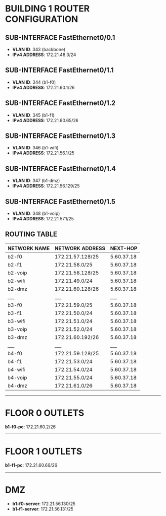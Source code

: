 # BUILDING 1 ROUTER CONFIGURATION

## SUB-INTERFACE FastEthernet0/0.1

- **VLAN ID**: 343 (backbone)
- **IPv4 ADDRESS**: 172.21.48.3/24

## SUB-INTERFACE FastEthernet0/1.1

- **VLAN ID**: 344 (b1-f0)
- **IPv4 ADDRESS**: 172.21.60.1/26

## SUB-INTERFACE FastEthernet0/1.2

- **VLAN ID**: 345 (b1-f1)
- **IPv4 ADDRESS**: 172.21.60.65/26

## SUB-INTERFACE FastEthernet0/1.3

- **VLAN ID**: 346 (b1-wifi)
- **IPv4 ADDRESS**: 172.21.56.1/25

## SUB-INTERFACE FastEthernet0/1.4

- **VLAN ID**: 347 (b1-dmz)
- **IPv4 ADDRESS**: 172.21.56.129/25

## SUB-INTERFACE FastEthernet0/1.5

- **VLAN ID**: 348 (b1-voip)
- **IPv4 ADDRESS**: 172.21.57.1/25

## ROUTING TABLE

| NETWORK NAME | NETWORK ADDRESS      | NEXT-HOP   |
|--------------|----------------------|------------|
| b2-f0        | 172.21.57.128/25     | 5.60.37.18 |
| b2-f1        | 172.21.58.0/25       | 5.60.37.18 |
| b2-voip      | 172.21.58.128/25     | 5.60.37.18 |
| b2-wifi      | 172.21.49.0/24       | 5.60.37.18 |
| b2-dmz       | 172.21.60.128/26     | 5.60.37.18 |
| ___          | ___                  | ___        |
| b3-f0        | 172.21.59.0/25       | 5.60.37.18 |
| b3-f1        | 172.21.50.0/24       | 5.60.37.18 |
| b3-wifi      | 172.21.51.0/24       | 5.60.37.18 |
| b3-voip      | 172.21.52.0/24       | 5.60.37.18 |
| b3-dmz       | 172.21.60.192/26     | 5.60.37.18 |
| ___          | ___                  | ___        |
| b4-f0        | 172.21.59.128/25     | 5.60.37.18 |
| b4-f1        | 172.21.53.0/24       | 5.60.37.18 |
| b4-wifi      | 172.21.54.0/24       | 5.60.37.18 |
| b4-voip      | 172.21.55.0/24       | 5.60.37.18 |
| b4-dmz       | 172.21.61.0/26       | 5.60.37.18 |

---
# FLOOR 0 OUTLETS

**b1-f0-pc**: 172.21.60.2/26

---
#  FLOOR 1 OUTLETS

**b1-f1-pc**: 172.21.60.66/26

---
# DMZ

- **b1-f0-server**: 172.21.56.130/25
- **b1-f1-server**: 172.21.56.131/25

